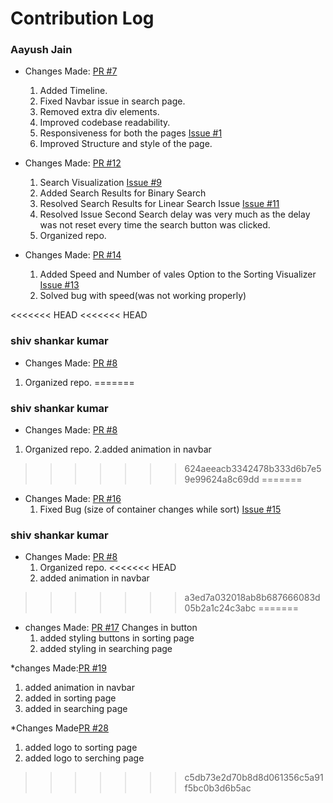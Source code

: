 # Contribution Log

### Aayush Jain
* Changes Made: [PR #7](https://github.com/akshitadixit/Structurex/pull/7)
  1. Added Timeline.
  2. Fixed Navbar issue in search page.
  3. Removed extra div elements.
  4. Improved codebase readability.
  5. Responsiveness for both the pages [Issue #1](https://github.com/akshitadixit/Structurex/issues/13)
  6. Improved Structure and style of the page.

* Changes Made: [PR #12](https://github.com/akshitadixit/Structurex/pull/12)
  1. Search Visualization [Issue #9](https://github.com/akshitadixit/Structurex/issues/9)
  2. Added Search Results for Binary Search
  3. Resolved Search Results for Linear Search Issue [Issue #11](https://github.com/akshitadixit/Structurex/issues/11)
  4. Resolved Issue Second Search delay was very much as the delay was not reset every time the search button was clicked.
  5. Organized repo.

* Changes Made: [PR #14](https://github.com/akshitadixit/Structurex/pull/14)
  1. Added Speed and Number of vales Option to the Sorting Visualizer [Issue #13](https://github.com/akshitadixit/Structurex/issues/13)
  2. Solved bug with speed(was not working properly)

<<<<<<< HEAD
<<<<<<< HEAD
  ### shiv shankar kumar
  * Changes Made: [PR #8](https://github.com/akshitadixit/Structurex/pull/8)
  1. Organized repo.
=======
   ### shiv shankar kumar
  * Changes Made: [PR #8](https://github.com/akshitadixit/Structurex/pull/8)
  1. Organized repo.
  2.added animation in navbar
>>>>>>> 624aeeacb3342478b333d6b7e59e99624a8c69dd
=======
* Changes Made: [PR #16](https://github.com/akshitadixit/Structurex/pull/16)
  1. Fixed Bug (size of container changes while sort)  [Issue #15](https://github.com/akshitadixit/Structurex/issues/15)
  
### shiv shankar kumar
* Changes Made: [PR #8](https://github.com/akshitadixit/Structurex/pull/8)
  1. Organized repo.
<<<<<<< HEAD
  2. added animation in navbar
>>>>>>> a3ed7a032018ab8b687666083d05b2a1c24c3abc
=======

* changes Made: [PR #17](https://github.com/akshitadixit/Structurex/pull/17)
  Changes in button
  1. added styling buttons in sorting page
  2. added styling in searching page

*changes Made:[PR #19](https://github.com/akshitadixit/Structurex/pull/19)
  1. added animation in navbar
  2. added in sorting page 
  3. added in searching page

  *Changes Made[PR #28]()
  1. added logo to sorting page
  2. added logo to serching page
>>>>>>> c5db73e2d70b8d8d061356c5a91f5bc0b3d6b5ac
